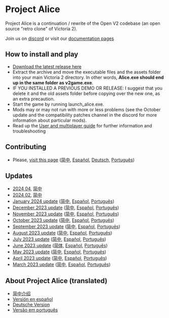 # Project Alice

Project Alice is a continuation / rewrite of the Open V2 codebase (an open source "retro clone" of Victoria 2).

Join us on [discord](https://discord.gg/QUJExr4mRn) or visit our [documentation pages](https://schombert.github.io/Project-Alice/)

## How to install and play
- [Download the latest release here](https://github.com/schombert/Project-Alice/releases)
- Extract the archive and move the executable files and the assets folder into your main Victoria 2 directory. In other words, **Alice.exe should end up in the same folder as v2game.exe**.
- IF YOU INSTALLED A PREVIOUS DEMO OR RELEASE: I suggest that you delete it and the old assets folder before copying over the new one, as an extra precaution.
- Start the game by running launch_alice.exe.
- Mods may or may not run with more or less problems (see the October update and the compatibility patches channel in the discord for more information about particular mods).
- Read up the [User and multiplayer guide](https://github.com/schombert/Project-Alice/blob/main/docs/user_guide.md) for further information and troubleshooting

## Contributing
- Please, [visit this page](https://schombert.github.io/Project-Alice/md_contributing.html) ([简中](https://github.com/schombert/Project-Alice/blob/main/docs/zh-cn/contributing.md), [Español](https://github.com/schombert/Project-Alice/blob/main/docs/es-es/contributing.md), [Deutsch](https://github.com/schombert/Project-Alice/blob/main/docs/de-de/contributing.md), [Português](https://github.com/schombert/Project-Alice/blob/main/docs/pt/contributing.md))

## Updates

- [2024 04](docs/Devlogs/2024-04/log_en.md), [简中](docs/Devlogs/2024-04/log_cn.md)
- [2024 02](https://github.com/schombert/Project-Alice/blob/main/docs/Devlogs/2024-02/log_en.md), [简中](https://github.com/schombert/Project-Alice/blob/main/docs/Devlogs/2024-02/log_cn.md)
- [January 2024 update](https://github.com/schombert/Project-Alice/blob/main/docs/Devlogs/2024-01/log_en.md) ([简中](https://github.com/schombert/Project-Alice/blob/main/docs/Devlogs/2024-01/log_cn.md), [Español](https://github.com/schombert/Project-Alice/blob/main/docs/Devlogs/2024-01/log_es.md), [Português](https://github.com/schombert/Project-Alice/blob/main/docs/Devlogs/2024-01/log_pt.md))
- [December 2023 update](https://github.com/schombert/Project-Alice/blob/main/docs/Devlogs/2023-12/log_en.md) ([简中](https://github.com/schombert/Project-Alice/blob/main/docs/Devlogs/2023-12/log_cn.md), [Español](https://github.com/schombert/Project-Alice/blob/main/docs/Devlogs/2023-12/log_es.md), [Português](https://github.com/schombert/Project-Alice/blob/main/docs/Devlogs/2023-12/log_pt.md))
- [November 2023 update](https://github.com/schombert/Project-Alice/blob/main/docs/Devlogs/2023-11/log_en.md) ([简中](https://github.com/schombert/Project-Alice/blob/main/docs/Devlogs/november/log_cn.md), [Español](https://github.com/schombert/Project-Alice/blob/main/docs/Devlogs/2023-11/log_es.md), [Português](https://github.com/schombert/Project-Alice/blob/main/docs/Devlogs/2023-11/log_pt.md))
- [October 2023 update](https://github.com/schombert/Project-Alice/blob/main/docs/Devlogs/2023-10/log_en.md) ([简中](https://github.com/schombert/Project-Alice/blob/main/docs/Devlogs/2023-10/log_cn.md), [Español](https://github.com/schombert/Project-Alice/blob/main/docs/Devlogs/2023-10/log_es.md), [Português](https://github.com/schombert/Project-Alice/blob/main/docs/Devlogs/2023-10/log_pt.md))
- [September 2023 update](https://github.com/schombert/Project-Alice/blob/main/docs/Devlogs/2023-09/log_en.md) ([简中](https://github.com/schombert/Project-Alice/blob/main/docs/Devlogs/2023-09/log_cn.md), [Español](https://github.com/schombert/Project-Alice/blob/main/docs/Devlogs/2023-09/log_es.md), [Português](https://github.com/schombert/Project-Alice/blob/main/docs/Devlogs/2023-09/log_pt.md))
- [August 2023 update](https://github.com/schombert/Project-Alice/blob/main/docs/Devlogs/2023-08/log_en.md) ([简中](https://github.com/schombert/Project-Alice/blob/main/docs/Devlogs/2023-08/log_cn.md), [Español](https://github.com/schombert/Project-Alice/blob/main/docs/Devlogs/2023-08/log_es.md), [Português](https://github.com/schombert/Project-Alice/blob/main/docs/Devlogs/2023-08/log_pt.md))
- [July 2023 update](https://github.com/schombert/Project-Alice/blob/main/docs/Devlogs/2023-07/log_en.md) ([简中](https://github.com/schombert/Project-Alice/blob/main/docs/Devlogs/2023-07/log_cn.md), [Español](https://github.com/schombert/Project-Alice/blob/main/docs/Devlogs/2023-07/log_es.md), [Português](https://github.com/schombert/Project-Alice/blob/main/docs/Devlogs/2023-07/log_pt.md))
- [June 2023 update](https://github.com/schombert/Project-Alice/blob/main/docs/Devlogs/2023-06/log_en.md) ([简体](https://github.com/schombert/Project-Alice/blob/main/docs/Devlogs/2023-06/log_cn.md), [Español](https://github.com/schombert/Project-Alice/blob/main/docs/Devlogs/2023-06/log_es.md), [Português](https://github.com/schombert/Project-Alice/blob/main/docs/Devlogs/2023-06/log_pt.md))
- [May 2023 update](https://github.com/schombert/Project-Alice/blob/main/docs/Devlogs/2023-05/log_en.md) ([简中](https://github.com/schombert/Project-Alice/blob/main/docs/Devlogs/2023-05/log_cn.md), [Español](https://github.com/schombert/Project-Alice/blob/main/docs/Devlogs/2023-05/log_es.md), [Português](https://github.com/schombert/Project-Alice/blob/main/docs/Devlogs/2023-05/log_pt.md))
- [April 2023 update](https://github.com/schombert/Project-Alice/blob/main/docs/Devlogs/2023-04/log_en.md) ([简中](https://github.com/schombert/Project-Alice/blob/main/docs/Devlogs/2023-04/log_cn.md), [Español](https://github.com/schombert/Project-Alice/blob/main/docs/Devlogs/2023-04/log_es.md), [Português](https://github.com/schombert/Project-Alice/blob/main/docs/Devlogs/2023-04/log_pt.md))
- [March 2023 update](https://github.com/schombert/Project-Alice/blob/main/docs/Devlogs/2023-03/log_en.md) ([简中](https://github.com/schombert/Project-Alice/blob/main/docs/Devlogs/2023-03/log_cn.md), [Español](https://github.com/schombert/Project-Alice/blob/main/docs/Devlogs/2023-03/log_es.md), [Português](https://github.com/schombert/Project-Alice/blob/main/docs/Devlogs/2023-03/log_pt.md))

## About Project Alice (translated)

- [简中介绍](./docs/zh-cn/about.md)
- [Versión en español](./docs/es-es/about.md)
- [Deutsche Version](./docs/de-de/about.md)
- [Versão em português](./docs/pt/about.md)
